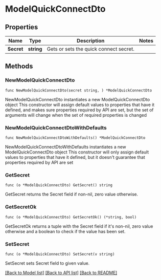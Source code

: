 # ModelQuickConnectDto

## Properties

Name | Type | Description | Notes
------------ | ------------- | ------------- | -------------
**Secret** | **string** | Gets or sets the quick connect secret. | 

## Methods

### NewModelQuickConnectDto

`func NewModelQuickConnectDto(secret string, ) *ModelQuickConnectDto`

NewModelQuickConnectDto instantiates a new ModelQuickConnectDto object
This constructor will assign default values to properties that have it defined,
and makes sure properties required by API are set, but the set of arguments
will change when the set of required properties is changed

### NewModelQuickConnectDtoWithDefaults

`func NewModelQuickConnectDtoWithDefaults() *ModelQuickConnectDto`

NewModelQuickConnectDtoWithDefaults instantiates a new ModelQuickConnectDto object
This constructor will only assign default values to properties that have it defined,
but it doesn't guarantee that properties required by API are set

### GetSecret

`func (o *ModelQuickConnectDto) GetSecret() string`

GetSecret returns the Secret field if non-nil, zero value otherwise.

### GetSecretOk

`func (o *ModelQuickConnectDto) GetSecretOk() (*string, bool)`

GetSecretOk returns a tuple with the Secret field if it's non-nil, zero value otherwise
and a boolean to check if the value has been set.

### SetSecret

`func (o *ModelQuickConnectDto) SetSecret(v string)`

SetSecret sets Secret field to given value.



[[Back to Model list]](../README.md#documentation-for-models) [[Back to API list]](../README.md#documentation-for-api-endpoints) [[Back to README]](../README.md)


